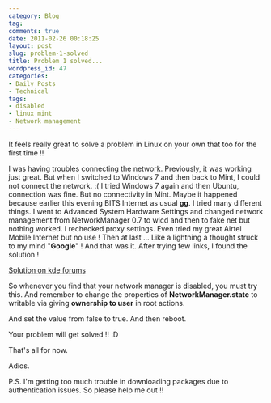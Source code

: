 ```yaml
---
category: Blog
tag: 
comments: true
date: 2011-02-26 00:18:25
layout: post
slug: problem-1-solved
title: Problem 1 solved...
wordpress_id: 47
categories:
- Daily Posts
- Technical
tags:
- disabled
- linux mint
- Network management
---
```


It feels really great to solve a problem in Linux on your own that too for the first time !!  

I was having troubles connecting the network. Previously, it was working just great. But when I switched to Windows 7 and then back to Mint, I could not connect the network. :( I tried Windows 7 again and then Ubuntu, connection was fine. But no connectivity in Mint. Maybe it happened because earlier this evening BITS Internet as usual **gg**. I tried many different things. I went to Advanced System Hardware Settings and changed network management from NetworkManager 0.7 to wicd and then to fake net but nothing worked. I rechecked proxy settings. Even tried my great Airtel Mobile Internet but no use ! Then at last ... Like a lightning a thought struck to my mind "**Google**" ! And that was it. After trying few links, I found the solution !




[Solution on kde forums](http://forum.kde.org/viewtopic.php?f=18&t=89863)




So whenever you find that your network manager is disabled, you must try this. And remember to change the properties of **NetworkManager.state** to writable via giving **ownership to user** in root actions.  

And set the value from false to true. And then reboot.  

Your problem will get solved !! :D  

That's all for now.  

Adios.  

P.S. I'm getting too much trouble in downloading packages due to authentication issues. So please help me out !!



